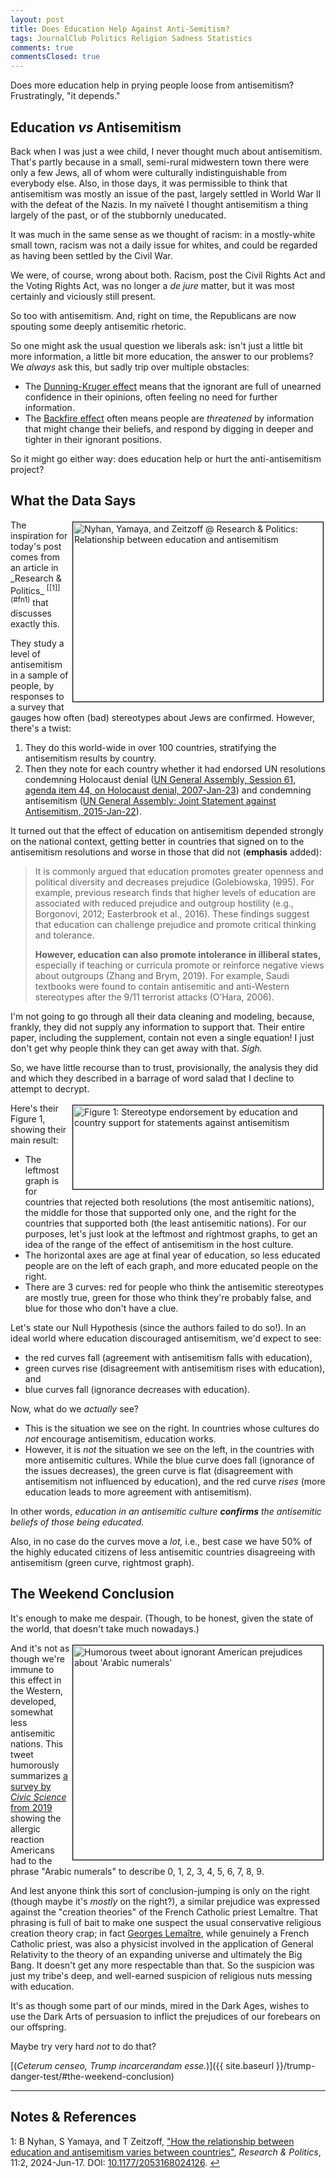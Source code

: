 ```yaml
---
layout: post
title: Does Education Help Against Anti-Semitism?
tags: JournalClub Politics Religion Sadness Statistics
comments: true
commentsClosed: true
---
```


Does more education help in prying people loose from antisemitism?  Frustratingly, "it
depends."  


## Education _vs_ Antisemitism  

Back when I was just a wee child, I never thought much about antisemitism.  That's partly
because in a small, semi-rural midwestern town there were only a few Jews, all of whom
were culturally indistinguishable from everybody else.  Also, in those days, it was
permissible to think that antisemitism was mostly an issue of the past, largely settled in
World War II with the defeat of the Nazis.  In my na&iuml;vet&eacute; I thought
antisemitism a thing largely of the past, or of the stubbornly uneducated.  

It was much in the same sense as we thought of racism: in a mostly-white small town,
racism was not a daily issue for whites, and could be regarded as having been settled by
the Civil War.  

We were, of course, wrong about both.  Racism, post the Civil Rights Act and the Voting
Rights Act, was no longer a _de jure_ matter, but it was most certainly and
viciously still present. 

So too with antisemitism.  And, right on time, the Republicans are now spouting some deeply
antisemitic rhetoric.

So one might ask the usual question we liberals ask: isn't just a little bit more
information, a little bit more education, the answer to our problems?  We _always_ ask
this, but sadly trip over multiple obstacles:  
- The [Dunning-Kruger effect](https://en.wikipedia.org/wiki/Dunning%E2%80%93Kruger_effect)
  means that the ignorant are full of unearned confidence in their opinions, often
  feeling no need for further information.  
- The [Backfire effect](https://en.wikipedia.org/wiki/Belief_perseverance) often means
  people are _threatened_ by information that might change their beliefs, and respond by digging
  in deeper and tighter in their ignorant positions.  
  
So it might go either way: does education help or hurt the anti-antisemitism project?  


## What the Data Says  

<img src="{{ site.baseurl }}/images/2024-08-17-education-and-antisemitism-rp-1.jpg" width="400" height="287" alt="Nyhan, Yamaya, and Zeitzoff @ Research & Politics: Relationship between education and antisemitism" title="Nyhan, Yamaya, and Zeitzoff @ Research & Politics: Relationship between education and antisemitism" style="float: right; margin: 3px 3px 3px 3px; border: 1px solid #000000;">
The inspiration for today's post comes from an article in
_Research &amp; Politics_  <sup id="fn1a">[[1]](#fn1)</sup> that discusses exactly this.  

They study a level of antisemitism in a sample of people, by responses to a survey that
gauges how often (bad) stereotypes about Jews are confirmed.  However, there's a twist:
1. They do this world-wide in over 100 countries, stratifying the antisemitism results by
   country.  
2. Then they  note for each country whether it had endorsed UN resolutions
   condemning Holocaust denial ([UN General Assembly, Session 61, agenda item 44, on Holocaust denial, 2007-Jan-23](https://undocs.org/en/A/61/L.53))
   and condemning antisemitism ([UN General Assembly: Joint Statement against Antisemitism, 2015-Jan-22](https://embassies.gov.il/MFA/InternatlOrgs/Issues/Pages/UN-General-Assembly-Joint-Statement-against-Antisemitism-22-Jan-2015.aspx)).  

It turned out that the effect of education on antisemitism depended strongly on the
national context, getting better in countries that signed on to the antisemitism
resolutions and worse in those that did not (__emphasis__ added):  

> It is commonly argued that education promotes greater openness and political diversity
> and decreases prejudice (Golebiowska, 1995). For example, previous research finds that
> higher levels of education are associated with reduced prejudice and outgroup hostility
> (e.g., Borgonovi, 2012; Easterbrook et al., 2016). These findings suggest that education
> can challenge prejudice and promote critical thinking and tolerance.  
>  
> __However, education can also promote intolerance in illiberal states,__ especially if
> teaching or curricula promote or reinforce negative views about outgroups (Zhang and
> Brym, 2019). For example, Saudi textbooks were found to contain antisemitic and
> anti-Western stereotypes after the 9/11 terrorist attacks (O’Hara, 2006).  

I'm not going to go through all their data cleaning and modeling, because, frankly, they
did not supply any information to support that.  Their entire paper, including the
supplement, contain not even a single equation!  I just don't get why people think they
can get away with that.  _Sigh._  

So, we have little recourse than to trust, provisionally, the analysis they did and which
they described in a barrage of word salad that I decline to attempt to decrypt.  

<a href="{{ site.baseurl }}/images/2024-08-17-education-and-antisemitism-rp-2.jpg"><img src="{{ site.baseurl }}/images/2024-08-17-education-and-antisemitism-rp-2-thumb.jpg" width="400" height="134" alt="Figure 1: Stereotype endorsement by education and country support for statements against antisemitism" title="Figure 1: Stereotype endorsement by education and country support for statements against antisemitism" style="float: right; margin: 3px 3px 3px 3px; border: 1px solid #000000;"></a>
Here's their Figure 1, showing their main result:  
- The leftmost graph is for countries that rejected both resolutions (the most antisemitic
  nations), the middle for those that supported only one, and the right for the countries
  that supported both (the least antisemitic nations).  For our purposes, let's just look
  at the leftmost and rightmost graphs, to get an idea of the range of the effect of
  antisemitism in the host culture.  
- The horizontal axes are age at final year of education, so less educated people are on
  the left of each graph, and more educated people on the right.  
- There are 3 curves: red for people who think the antisemitic stereotypes are mostly
  true, green for those who think they're probably false, and blue for those who don't
  have a clue.  

Let's state our Null Hypothesis (since the authors failed to do so!).  In an ideal world
  where education discouraged antisemitism, we'd expect to see:  
- the red curves fall (agreement with antisemitism falls with education),  
- green curves rise (disagreement with antisemitism rises with education), and  
- blue curves fall (ignorance decreases with education).  

Now, what do we _actually_ see?  
- This is the situation we see on the right.  In countries whose cultures do _not_ encourage
  antisemitism, education works.  
- However, it is _not_ the situation we see on the left, in the countries with more antisemitic
  cultures.  While the blue curve does fall (ignorance of the issues decreases), the green
  curve is flat (disagreement with antisemitism not influenced by education), and the red
  curve _rises_ (more education leads to more agreement with antisemitism).  

In other words, _education in an antisemitic culture __confirms__ the antisemitic beliefs of
those being educated._  

Also, in no case do the curves move a _lot,_ i.e., best case we have 50% of the highly
educated citizens of less antisemitic countries disagreeing with antisemitism (green
curve, rightmost graph).  


## The Weekend Conclusion  

It's enough to make me despair.  (Though, to be honest, given the state of the world, that
doesn't take much nowadays.)  

<a href="{{ site.baseurl }}/images/teach-arabic-numerals.jpg"><img src="{{ site.baseurl }}/images/teach-arabic-numerals.jpg" width="400" height="343" alt="Humorous tweet about ignorant American prejudices about 'Arabic numerals'" title="Humorous tweet about ignorant American prejudices about 'Arabic numerals'" style="float: right; margin: 3px 3px 3px 3px; border: 1px solid #000000;"></a>
And it's not as though we're immune to this effect in the Western, developed, somewhat
less antisemitic nations.  This tweet humorously summarizes
[a survey by _Civic Science_ from 2019](https://www.nytimes.com/2019/06/04/opinion/arabic-numerals.html)
showing the allergic reaction Americans had to the phrase "Arabic numerals" to describe 0,
1, 2, 3, 4, 5, 6, 7, 8, 9.  

And lest anyone think this sort of conclusion-jumping is only on the right (though maybe
it's _mostly_ on the right?), a similar prejudice was expressed against the "creation
theories" of the French Catholic priest Lema&icirc;tre.  That phrasing is full of bait to make one
suspect the usual conservative religious creation theory crap; in fact
[Georges Lema&icirc;tre](https://en.wikipedia.org/wiki/Georges_Lema%C3%AEtre),
while genuinely a French Catholic priest, was also a physicist involved in the application of
General Relativity to the theory of an expanding universe and ultimately the Big Bang.  It
doesn't get any more respectable than that.  So the suspicion was just my tribe's deep,
and well-earned suspicion of religious nuts messing with education.  

It's as though some part of our minds, mired in the Dark Ages, wishes to use the Dark Arts
of persuasion to inflict the prejudices of our forebears on our offspring.  

Maybe try very hard _not_ to do that?  

[(_Ceterum censeo, Trump incarcerandam esse._)]({{ site.baseurl }}/trump-danger-test/#the-weekend-conclusion)  

---

## Notes &amp; References  

<!--
<sup id="fn1a">[[1]](#fn1)</sup>

<a id="fn1">1</a>: ***, ["***"](***), *** DOI: [***](***). [↩](#fn1a)  

<a href="{{ site.baseurl }}/images/***">
  <img src="{{ site.baseurl }}/images/***" width="400" height="***" alt="***" title="***" style="float: right; margin: 3px 3px 3px 3px; border: 1px solid #000000;">
</a>

<a href="***">
  <img src="{{ site.baseurl }}/images/***" width="550" height="***" alt="***" title="***" style="margin: 3px 3px 3px 3px; border: 1px solid #000000;">
</a>

<iframe width="400" height="224" src="***" allow="accelerometer; encrypted-media; gyroscope; picture-in-picture" allowfullscreen style="float: right; margin: 3px 3px 3px 3px; border: 1px solid #000000;"></iframe>
-->

<a id="fn1">1</a>: B Nyhan, S Yamaya, and T Zeitzoff, ["How the relationship between education and antisemitism varies between countries"](https://journals.sagepub.com/doi/10.1177/20531680241262645?icid=int.sj-full-text.similar-articles.2), _Research &amp; Politics_, 11:2, 2024-Jun-17. DOI: [10.1177/2053168024126](https://doi.org/10.1177/20531680241262645). [↩](#fn1a)  
